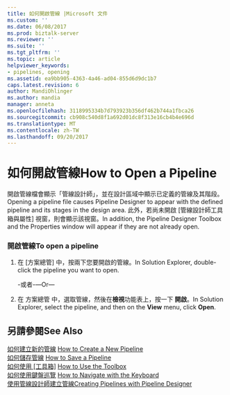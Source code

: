 ```yaml
---
title: 如何開啟管線 |Microsoft 文件
ms.custom: ''
ms.date: 06/08/2017
ms.prod: biztalk-server
ms.reviewer: ''
ms.suite: ''
ms.tgt_pltfrm: ''
ms.topic: article
helpviewer_keywords:
- pipelines, opening
ms.assetid: ea9bb905-4363-4a46-ad04-855d6d9dc1b7
caps.latest.revision: 6
author: MandiOhlinger
ms.author: mandia
manager: anneta
ms.openlocfilehash: 3118995334b7d793923b356df462b744a1fbca26
ms.sourcegitcommit: cb908c540d8f1a692d01dc8f313e16cb4b4e696d
ms.translationtype: MT
ms.contentlocale: zh-TW
ms.lasthandoff: 09/20/2017
---
```

# <a name="how-to-open-a-pipeline"></a><span data-ttu-id="6b84c-102">如何開啟管線</span><span class="sxs-lookup"><span data-stu-id="6b84c-102">How to Open a Pipeline</span></span>
<span data-ttu-id="6b84c-103">開啟管線檔會顯示「管線設計師」，並在設計區域中顯示已定義的管線及其階段。</span><span class="sxs-lookup"><span data-stu-id="6b84c-103">Opening a pipeline file causes Pipeline Designer to appear with the defined pipeline and its stages in the design area.</span></span> <span data-ttu-id="6b84c-104">此外，若尚未開啟 [管線設計師工具箱與屬性] 視窗，則會顯示該視窗。</span><span class="sxs-lookup"><span data-stu-id="6b84c-104">In addition, the Pipeline Designer Toolbox and the Properties window will appear if they are not already open.</span></span>  
  
### <a name="to-open-a-pipeline"></a><span data-ttu-id="6b84c-105">開啟管線</span><span class="sxs-lookup"><span data-stu-id="6b84c-105">To open a pipeline</span></span>  
  
1.  <span data-ttu-id="6b84c-106">在 [方案總管] 中，按兩下您要開啟的管線。</span><span class="sxs-lookup"><span data-stu-id="6b84c-106">In Solution Explorer, double-click the pipeline you want to open.</span></span>  
  
     <span data-ttu-id="6b84c-107">-或者-</span><span class="sxs-lookup"><span data-stu-id="6b84c-107">—Or—</span></span>  
  
2.  <span data-ttu-id="6b84c-108">在 方案總管 中，選取管線，然後在**檢視**功能表上，按一下 **開啟**。</span><span class="sxs-lookup"><span data-stu-id="6b84c-108">In Solution Explorer, select the pipeline, and then on the **View** menu, click **Open**.</span></span>  
  
## <a name="see-also"></a><span data-ttu-id="6b84c-109">另請參閱</span><span class="sxs-lookup"><span data-stu-id="6b84c-109">See Also</span></span>  
 <span data-ttu-id="6b84c-110">[如何建立新的管線](../core/how-to-create-a-new-pipeline.md) </span><span class="sxs-lookup"><span data-stu-id="6b84c-110">[How to Create a New Pipeline](../core/how-to-create-a-new-pipeline.md) </span></span>  
 <span data-ttu-id="6b84c-111">[如何儲存管線](../core/how-to-save-a-pipeline.md) </span><span class="sxs-lookup"><span data-stu-id="6b84c-111">[How to Save a Pipeline](../core/how-to-save-a-pipeline.md) </span></span>  
 <span data-ttu-id="6b84c-112">[如何使用 [工具箱]](../core/how-to-use-the-toolbox.md) </span><span class="sxs-lookup"><span data-stu-id="6b84c-112">[How to Use the Toolbox](../core/how-to-use-the-toolbox.md) </span></span>  
 <span data-ttu-id="6b84c-113">[如何使用鍵盤巡覽](../core/how-to-navigate-with-the-keyboard.md) </span><span class="sxs-lookup"><span data-stu-id="6b84c-113">[How to Navigate with the Keyboard](../core/how-to-navigate-with-the-keyboard.md) </span></span>  
 [<span data-ttu-id="6b84c-114">使用管線設計師建立管線</span><span class="sxs-lookup"><span data-stu-id="6b84c-114">Creating Pipelines with Pipeline Designer</span></span>](../core/creating-pipelines-with-pipeline-designer.md)